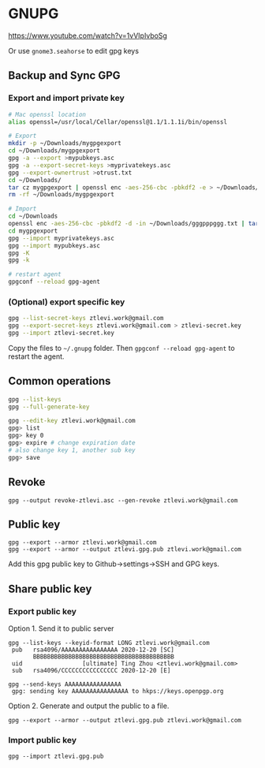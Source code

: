 # GNUPG

https://www.youtube.com/watch?v=1vVIpIvboSg

Or use `gnome3.seahorse` to edit gpg keys

## Backup and Sync GPG

### Export and import private key

```sh
# Mac openssl location
alias openssl=/usr/local/Cellar/openssl@1.1/1.1.1i/bin/openssl

# Export
mkdir -p ~/Downloads/mygpgexport
cd ~/Downloads/mygpgexport
gpg -a --export >mypubkeys.asc
gpg -a --export-secret-keys >myprivatekeys.asc
gpg --export-ownertrust >otrust.txt
cd ~/Downloads/
tar cz mygpgexport | openssl enc -aes-256-cbc -pbkdf2 -e > ~/Downloads/gggpppggg.txt
rm -rf ~/Downloads/mygpgexport

# Import
cd ~/Downloads
openssl enc -aes-256-cbc -pbkdf2 -d -in ~/Downloads/gggpppggg.txt | tar xz
cd mygpgexport
gpg --import myprivatekeys.asc
gpg --import mypubkeys.asc
gpg -K
gpg -k

# restart agent
gpgconf --reload gpg-agent
```

### (Optional) export specific key

```sh
gpg --list-secret-keys ztlevi.work@gmail.com
gpg --export-secret-keys ztlevi.work@gmail.com > ztlevi-secret.key
gpg --import ztlevi-secret.key
```

Copy the files to `~/.gnupg` folder. Then `gpgconf --reload gpg-agent` to restart the agent.

## Common operations

```sh
gpg --list-keys
gpg --full-generate-key

gpg --edit-key ztlevi.work@gmail.com
gpg> list
gpg> key 0
gpg> expire # change expiration date
# also change key 1, another sub key
gpg> save
```

## Revoke

```
gpg --output revoke-ztlevi.asc --gen-revoke ztlevi.work@gmail.com
```

## Public key

```
gpg --export --armor ztlevi.work@gmail.com
gpg --export --armor --output ztlevi.gpg.pub ztlevi.work@gmail.com
```

Add this gpg public key to Github->settings->SSH and GPG keys.

## Share public key

### Export public key

Option 1. Send it to public server

```
gpg --list-keys --keyid-format LONG ztlevi.work@gmail.com
 pub   rsa4096/AAAAAAAAAAAAAAAA 2020-12-20 [SC]
       BBBBBBBBBBBBBBBBBBBBBBBBBBBBBBBBBBBBBBBB
 uid                 [ultimate] Ting Zhou <ztlevi.work@gmail.com>
 sub   rsa4096/CCCCCCCCCCCCCCCC 2020-12-20 [E]

gpg --send-keys AAAAAAAAAAAAAAAA
 gpg: sending key AAAAAAAAAAAAAAAA to hkps://keys.openpgp.org
```

Option 2. Generate and output the public to a file.

```
gpg --export --armor --output ztlevi.gpg.pub ztlevi.work@gmail.com
```

### Import public key

```
gpg --import ztlevi.gpg.pub
```
